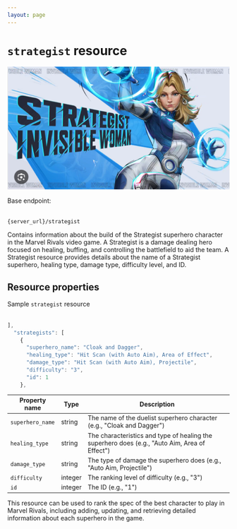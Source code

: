 ```yaml
---
layout: page
---
```


# `strategist` resource

![alt text](../media/Strategist.png)

Base endpoint:

```shell

{server_url}/strategist
```

Contains information about the build of the Strategist superhero character in the Marvel Rivals video game. A 
Strategist is a damage dealing hero focused on healing, buffing, and controlling the battlefield to aid the team. A 
Strategist resource provides 
details about the name of a 
Strategist superhero, healing type, damage type, difficulty level, and ID.

## Resource properties

Sample `strategist` resource

```js

],
  "strategists": [
    {
      "superhero_name": "Cloak and Dagger",
      "healing_type": "Hit Scan (with Auto Aim), Area of Effect",
      "damage_type": "Hit Scan (with Auto Aim), Projectile",
      "difficulty": "3",
      "id": 1
    },
```

| Property name    | Type     | Description                                                                                 |
|------------------|----------|---------------------------------------------------------------------------------------------|
| `superhero_name` | string   | The name of the duelist superhero character (e.g., "Cloak and Dagger")                      |
| `healing_type`   | string   | The characteristics and type of healing the superhero does (e.g., "Auto Aim, Area of Effect") |
| `damage_type`    | string   | The type of damage the superhero does (e.g., "Auto Aim, Projectile")                        |
| `difficulty`     | integer  | The ranking level of difficulty (e.g., "3")                                                 |
| `id`             | integer  | The ID (e.g., "1")                                                                          |


This resource can be used to rank the spec of the best character to play in Marvel Rivals, including adding, updating, and 
retrieving detailed 
information about each superhero in the game.


